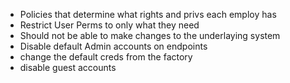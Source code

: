 * Policies that determine what rights and privs each employ has
* Restrict User Perms to only what they need
* Should not be able to make changes to the underlaying system 
* Disable default Admin accounts on endpoints
* change the default creds from the factory 
* disable guest accounts 